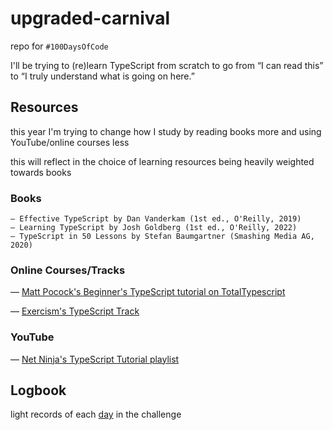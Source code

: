 # upgraded-carnival

repo for `#100DaysOfCode`

I'll be trying to (re)learn TypeScript from scratch to go from “I can read this” to “I truly understand what is going on here.”

## Resources

this year I'm trying to change how I study by reading books more and using YouTube/online courses less

this will reflect in the choice of learning resources being heavily weighted towards books

### Books

    — Effective TypeScript by Dan Vanderkam (1st ed., O'Reilly, 2019)
    — Learning TypeScript by Josh Goldberg (1st ed., O'Reilly, 2022)
    — TypeScript in 50 Lessons by Stefan Baumgartner (Smashing Media AG, 2020)

### Online Courses/Tracks

— [Matt Pocock's Beginner's TypeScript tutorial on TotalTypescript](https://www.totaltypescript.com/tutorials/beginners-typescript)

— [Exercism's TypeScript Track](https://exercism.org/tracks/typescript)

### YouTube

— [Net Ninja's TypeScript Tutorial playlist](https://www.youtube.com/playlist?list=PL4cUxeGkcC9gUgr39Q_yD6v-bSyMwKPUI)

## Logbook

light records of each [day](./logbook) in the challenge

